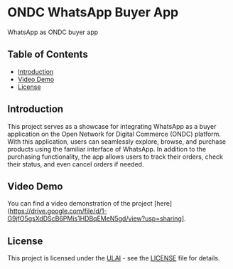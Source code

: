 # ONDC WhatsApp Buyer App

WhatsApp as ONDC buyer app

## Table of Contents

- [Introduction](#introduction)
- [Video Demo](#video-demo)
- [License](#license)

## Introduction

This project serves as a showcase for integrating WhatsApp as a buyer application on the Open Network for Digital Commerce (ONDC) platform. With this application, users can seamlessly explore, browse, and purchase products using the familiar interface of WhatsApp. In addition to the purchasing functionality, the app allows users to track their orders, check their status, and even cancel orders if needed.


## Video Demo

You can find a video demonstration of the project [here](https://drive.google.com/file/d/1-G9jfO5gsXdDScB6PMis1HDBqEMeN5gd/view?usp=sharing].


## License

This project is licensed under the [ULAI](LICENSE) - see the [LICENSE](LICENSE) file for details.
